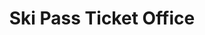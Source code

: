 ---
title: "Ski Pass Ticket Office"
url: /macot-la-plagne/ski-pass-ticket-office-rue-des-ingenieurs/
shop: billet
---